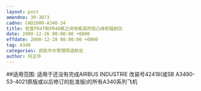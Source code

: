 ```yaml
---
layout: post
amendno: 39-3073
cadno: CAD2000-A340-34
title: 检查FR47和FR48框之间地板梁的低凸缘和辐射区
date: 2000-12-26 00:00:00 +0800
effdate: 2000-12-28 00:00:00 +0800
tag: A340
categories: 民航华东管理局适航处
author: 何正华
---
```


##适用范围:
适用于还没有完成AIRBUS INDUSTRIE 改装号42418(或SB A3490-53-4021原版或以后修订的批准版)的所有A340系列飞机

